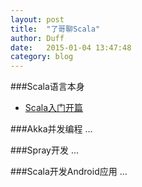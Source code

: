 ```yaml
---
layout: post
title:  "了哥聊Scala"
author: Duff
date:   2015-01-04 13:47:48
category: blog
---
```


###Scala语言本身
- [Scala入门开篇](http://duffqiu.github.io/blog/2015/01/13/howtostartprogrammingwithscala/)

###Akka并发编程
...

###Spray开发
...

###Scala开发Android应用
...

